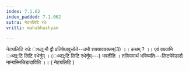```yaml
---
index: 7.1.62
index_padded: 7.1.062
sutra: नेट्यलिटि रधेः
vritti: mahabhashyam

---
```

 नेट्यलिटि रधेः ःथ्द्य;मौ द्वौ प्रतिषेधावुच्येते--उभौ शक्याववक्तम्(3) ।। कथम् ? ।। एवं वक्ष्यामि ःथ्द्य;टि लिटि रधेर्नुम् । (ःथ्द्य;टि लिटि रधेर्नुम्---) भवतीति । तन्नियमार्थं भविष्यति---लिट्येवेडादौ नान्यस्मिन्निडादाविति ।। ( नेट्यलिटि ) 